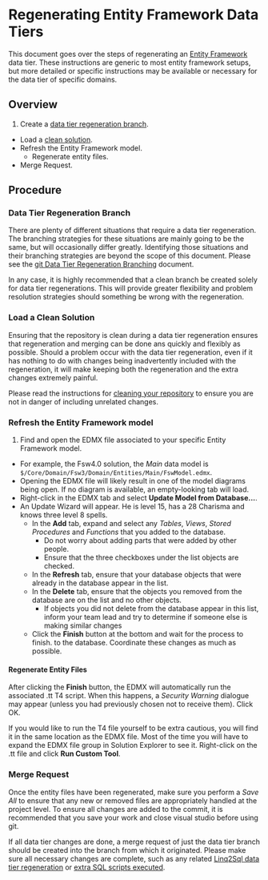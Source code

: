 # Regenerating Entity Framework Data Tiers

This document goes over the steps of regenerating an
[Entity Framework](https://msdn.microsoft.com/en-us/data/ee712907) data tier.
These instructions are generic to most entity framework setups, but more
detailed or specific instructions may be available or necessary for the data
tier of specific domains.

## Overview

1. Create a [data tier regeneration branch](1).
* Load a [clean solution](2).
* Refresh the Entity Framework model.
  * Regenerate entity files.
* Merge Request.

## Procedure

### Data Tier Regeneration Branch

There are plenty of different situations that require a data tier regeneration.
The branching strategies for these situations are mainly going to be the same,
but will occasionally differ greatly.  Identifying those situations and their
branching strategies are beyond the scope of this document.  Please see the
[git Data Tier Regeneration Branching](1) document.

In any case, it is highly recommended that a clean branch be created solely for
data tier regenerations.  This will provide greater flexibility and problem
resolution strategies should something be wrong with the regeneration.

### Load a Clean Solution

Ensuring that the repository is clean during a data tier regeneration ensures
that regeneration and merging can be done ans quickly and flexibly as possible.
Should a problem occur with the data tier regeneration, even if it has nothing
to do with changes being inadvertently included with the regeneration, it will
make keeping both the regeneration and the extra changes extremely painful.

Please read the instructions for [cleaning your repository](2) to ensure you
are not in danger of including unrelated changes.

### Refresh the Entity Framework model

1. Find and open the EDMX file associated to your specific Entity Framework
model.
  * For example, the Fsw4.0 solution, the *Main* data model is
  `$/Core/Domain/Fsw3/Domain/Entities/Main/FswModel.edmx`.
  * Opening the EDMX file will likely result in one of the model diagrams being
  open.  If no diagram is available, an empty-looking tab will load.
* Right-click in the EDMX tab and select **Update Model from Database...**.
* An Update Wizard will appear.  He is level 15, has a 28 Charisma and knows
three level 8 spells.
  * In the **Add** tab, expand and select any *Tables*, *Views*,
  *Stored Procedures* and *Functions* that you added to the database.
    * Do not worry about adding parts that were added by other people.
    * Ensure that the three checkboxes under the list objects are checked.
  * In the **Refresh** tab, ensure that your database objects that were already
  in the database appear in the list.
  * In the **Delete** tab, ensure that the objects you removed from the database
  are on the list and no other objects.
    * If objects you did not delete from the database appear in this list, inform
    your team lead and try to determine if someone else is making similar changes
  * Click the **Finish** button at the bottom and wait for the process to finish.
  to the database.  Coordinate these changes as much as possible.

#### Regenerate Entity Files

After clicking the **Finish** button, the EDMX will automatically run the
associated .tt T4 script. When this happens, a _Security Warning_ dialogue may
appear (unless you had previously chosen not to receive them). Click OK.

If you would like to run the T4 file yourself to be extra cautious, you will
find it in the same location as the EDMX file. Most of the time you will have
to expand the EDMX file group in Solution Explorer to see it.  Right-click
on the .tt file and click **Run Custom Tool**.

### Merge Request

Once the entity files have been regenerated, make sure you perform a _Save All_
to ensure that any new or removed files are appropriately handled at the project
level.  To ensure all changes are added to the commit, it is recommended that
you save your work and close visual studio before using git.

If all data tier changes are done, a merge request of just the data tier branch
should be created into the branch from which it originated.  Please make sure
all necessary changes are complete, such as any related
[Linq2Sql data tier regeneration](/data/datatier/linq2sql/regen) or
[extra SQL scripts executed](/data/database/scripts).

[1]: /git/branching/dataTierRegen
[2]: /git/cleanRepo
